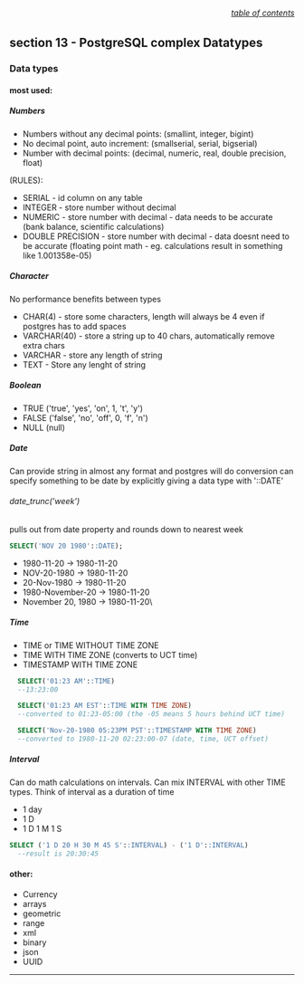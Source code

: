 ###### <div style="text-align:right">[table of contents](#table-of-contents)</div>

## section 13 - PostgreSQL complex Datatypes

### Data types

#### most used:

##### Numbers

- Numbers without any decimal points: (smallint, integer, bigint)
- No decimal point, auto increment: (smallserial, serial, bigserial)
- Number with decimal points: (decimal, numeric, real, double precision, float)

(RULES):

- SERIAL - id column on any table
- INTEGER - store number without decimal
- NUMERIC - store number with decimal - data needs to be accurate (bank balance, scientific calculations)
- DOUBLE PRECISION - store number with decimal - data doesnt need to be accurate (floating point math - eg. calculations result in something like 1.001358e-05)

##### Character

No performance benefits between types

- CHAR(4) - store some characters, length will always be 4 even if postgres has to add spaces
- VARCHAR(40) - store a string up to 40 chars, automatically remove extra chars
- VARCHAR - store any length of string
- TEXT - Store any lenght of string

##### Boolean

- TRUE ('true', 'yes', 'on', 1, 't', 'y')
- FALSE ('false', 'no', 'off', 0, 'f', 'n')
- NULL (null)

##### Date

Can provide string in almost any format and postgres will do conversion
can specify something to be date by explicitly giving a data type with '::DATE'

###### date_trunc('week')

pulls out from date property and rounds down to nearest week

```SQL
SELECT('NOV 20 1980'::DATE);
```

- 1980-11-20 -> 1980-11-20
- NOV-20-1980 -> 1980-11-20
- 20-Nov-1980 -> 1980-11-20
- 1980-November-20 -> 1980-11-20
- November 20, 1980 -> 1980-11-20\

##### Time

- TIME or TIME WITHOUT TIME ZONE
- TIME WITH TIME ZONE (converts to UCT time)
- TIMESTAMP WITH TIME ZONE

```SQL
  SELECT('01:23 AM'::TIME)
  --13:23:00

  SELECT('01:23 AM EST'::TIME WITH TIME ZONE)
  --converted to 01:23-05:00 (the -05 means 5 hours behind UCT time)

  SELECT('Nov-20-1980 05:23PM PST'::TIMESTAMP WITH TIME ZONE)
  --converted to 1980-11-20 02:23:00-07 (date, time, UCT offset)

```

##### Interval

Can do math calculations on intervals.
Can mix INTERVAL with other TIME types.
Think of interval as a duration of time

- 1 day
- 1 D
- 1 D 1 M 1 S

```SQL
SELECT ('1 D 20 H 30 M 45 S'::INTERVAL) - ('1 D'::INTERVAL)
  --result is 20:30:45
```

#### other:

- Currency
- arrays
- geometric
- range
- xml
- binary
- json
- UUID

---
